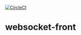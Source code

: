 [![CircleCI](https://circleci.com/gh/Maden51/websocket-front/tree/main.svg?style=svg)](https://circleci.com/gh/Maden51/websocket-front/tree/main)

# websocket-front